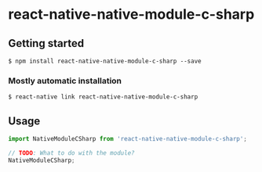 # react-native-native-module-c-sharp

## Getting started

`$ npm install react-native-native-module-c-sharp --save`

### Mostly automatic installation

`$ react-native link react-native-native-module-c-sharp`

## Usage
```javascript
import NativeModuleCSharp from 'react-native-native-module-c-sharp';

// TODO: What to do with the module?
NativeModuleCSharp;
```
